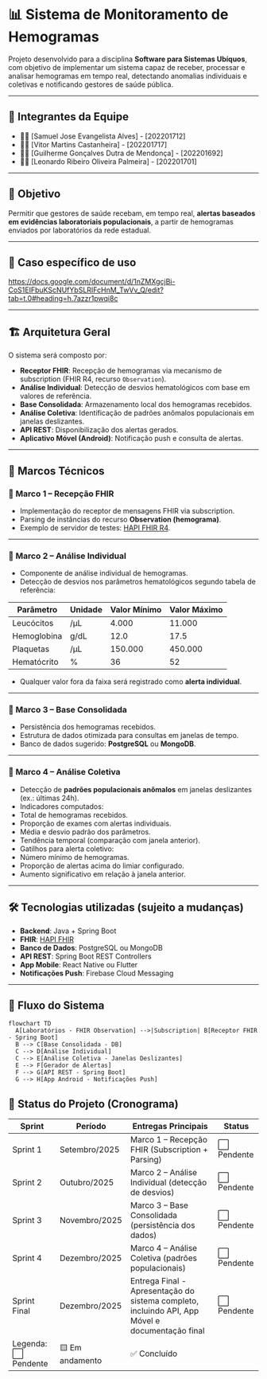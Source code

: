 # 📊 Sistema de Monitoramento de Hemogramas

Projeto desenvolvido para a disciplina **Software para Sistemas Ubíquos**, com objetivo de implementar um sistema capaz de receber, processar e analisar hemogramas em tempo real, detectando anomalias individuais e coletivas e notificando gestores de saúde pública.

---

## 👥 Integrantes da Equipe

-   👨‍💻 [Samuel Jose Evangelista Alves] - [202201712]
-   👨‍💻 [Vitor Martins Castanheira] - [202201717]
-   👨‍💻 [Guilherme Gonçalves Dutra de Mendonça] - [202201692]
-   👨‍💻 [Leonardo Ribeiro Oliveira Palmeira] - [202201701]

---

## 🚀 Objetivo
Permitir que gestores de saúde recebam, em tempo real, **alertas baseados em evidências laboratoriais populacionais**, a partir de hemogramas enviados por laboratórios da rede estadual.

---

## 📌 Caso específico de uso
https://docs.google.com/document/d/1nZMXgcjBi-CoS1EIFbuKScNUfYbSLRIFcHnM_TwVv_Q/edit?tab=t.0#heading=h.7azzr1pwqi8c

---

## 🏗️ Arquitetura Geral
O sistema será composto por:

- **Receptor FHIR**: Recepção de hemogramas via mecanismo de subscription (FHIR R4, recurso `Observation`).  
- **Análise Individual**: Detecção de desvios hematológicos com base em valores de referência.  
- **Base Consolidada**: Armazenamento local dos hemogramas recebidos.  
- **Análise Coletiva**: Identificação de padrões anômalos populacionais em janelas deslizantes.  
- **API REST**: Disponibilização dos alertas gerados.  
- **Aplicativo Móvel (Android)**: Notificação push e consulta de alertas.  

---

## 📅 Marcos Técnicos

### 🔹 Marco 1 – Recepção FHIR
- Implementação do receptor de mensagens FHIR via subscription.  
- Parsing de instâncias do recurso **Observation (hemograma)**.  
- Exemplo de servidor de testes: [HAPI FHIR R4](https://hapi.fhir.org/baseR4/).  
---

### 🔹 Marco 2 – Análise Individual
- Componente de análise individual de hemogramas.  
- Detecção de desvios nos parâmetros hematológicos segundo tabela de referência:  

| Parâmetro   | Unidade | Valor Mínimo | Valor Máximo |
|-------------|---------|--------------|--------------|
| Leucócitos  | /µL     | 4.000        | 11.000       |
| Hemoglobina | g/dL    | 12.0         | 17.5         |
| Plaquetas   | /µL     | 150.000      | 450.000      |
| Hematócrito | %       | 36           | 52           |

- Qualquer valor fora da faixa será registrado como **alerta individual**.

---

### 🔹 Marco 3 – Base Consolidada
- Persistência dos hemogramas recebidos.  
- Estrutura de dados otimizada para consultas em janelas de tempo.  
- Banco de dados sugerido: **PostgreSQL** ou **MongoDB**.  

---

### 🔹 Marco 4 – Análise Coletiva
- Detecção de **padrões populacionais anômalos** em janelas deslizantes (ex.: últimas 24h).  
- Indicadores computados:  
- Total de hemogramas recebidos.  
- Proporção de exames com alertas individuais.  
- Média e desvio padrão dos parâmetros.  
- Tendência temporal (comparação com janela anterior).  
- Gatilhos para alerta coletivo:  
- Número mínimo de hemogramas.  
- Proporção de alertas acima do limiar configurado.  
- Aumento significativo em relação à janela anterior.  

---

## 🛠️ Tecnologias utilizadas (sujeito a mudanças)
- **Backend**: Java + Spring Boot  
- **FHIR**: [HAPI FHIR](https://hapifhir.io/)  
- **Banco de Dados**: PostgreSQL ou MongoDB  
- **API REST**: Spring Boot REST Controllers  
- **App Mobile**: React Native ou Flutter  
- **Notificações Push**: Firebase Cloud Messaging  

---

## 📲 Fluxo do Sistema
```mermaid
flowchart TD
  A[Laboratórios - FHIR Observation] -->|Subscription| B[Receptor FHIR - Spring Boot]
  B --> C[Base Consolidada - DB]
  C --> D[Análise Individual]
  C --> E[Análise Coletiva - Janelas Deslizantes]
  E --> F[Gerador de Alertas]
  F --> G[API REST - Spring Boot]
  G --> H[App Android - Notificações Push] 
```

## 📌 Status do Projeto (Cronograma)

| Sprint | Período        | Entregas Principais                                      | Status |
|--------|----------------|----------------------------------------------------------|--------|
| Sprint 1 | Setembro/2025 | Marco 1 – Recepção FHIR (Subscription + Parsing)      | ⬜ Pendente |
| Sprint 2 | Outubro/2025  | Marco 2 – Análise Individual (detecção de desvios)    | ⬜ Pendente |
| Sprint 3 | Novembro/2025 | Marco 3 – Base Consolidada (persistência dos dados)   | ⬜ Pendente |
| Sprint 4 | Dezembro/2025 | Marco 4 – Análise Coletiva (padrões populacionais)    | ⬜ Pendente |
| Sprint Final| Dezembro/2025 | Entrega Final - Apresentação do sistema completo, incluindo API, App Móvel e documentação final | ⬜ Pendente | 
Legenda: ⬜ Pendente | 🟨 Em andamento | ✅ Concluído



